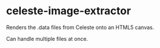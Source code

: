 # celeste-image-extractor
Renders the .data files from Celeste onto an HTML5 canvas.

Can handle multiple files at once.

